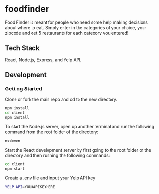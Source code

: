 # foodfinder

Food Finder is meant for people who need some help making decisions about where to eat.
Simply enter in the categories of your choice, your zipcode and get 5 restaurants for each category you entered!

## Tech Stack
React, Node.js, Express, and Yelp API.


## Development

### Getting Started

Clone or fork the main repo and cd to the new directory.

```sh
npm install
cd client
npm install
```

To start the Node.js server, open up another terminal and run the following command from the root folder of the directory:

```sh
nodemon
```

Start the React development server by first going to the root folder of the directory and then running the following commands:
```sh
cd client
npm start
```

Create a .env file and input your Yelp API key
```sh
YELP_API=YOURAPIKEYHERE
```